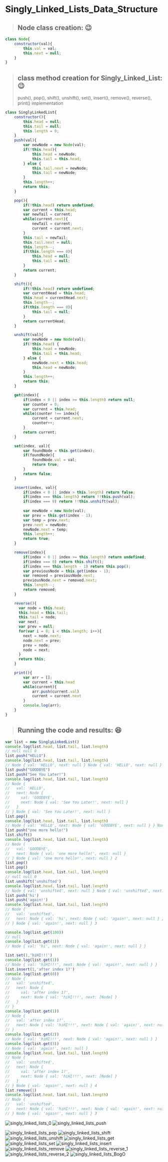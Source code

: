 # Singly_Linked_Lists_Data_Structure




> ## Node class creation: :wink:

``` js
class Node{
    constructor(val){
        this.val = val;
        this.next = null;
    }
}
```

> ## class method creation for Singly_Linked_List: :wink:
> push(), pop(), shift(), unshift(), set(), insert(), remove(), reverse(), print() implementation

``` js
class SinglyLinkedList{
    constructor(){
        this.head = null;
        this.tail = null;
        this.length = 0;
    }
    push(val){
        var newNode = new Node(val);
        if(!this.head){
            this.head = newNode;
            this.tail = this.head;
        } else {
            this.tail.next = newNode;
            this.tail = newNode;
        }
        this.length++;
        return this;
    }

    pop(){
        if(!this.head) return undefined;
        var current = this.head;
        var newTail = current;
        while(current.next){
            newTail = current;
            current = current.next;
        }
        this.tail = newTail;
        this.tail.next = null;
        this.length--;
        if(this.length === 0){
            this.head = null;
            this.tail = null;
        }
        return current;
    }

    shift(){
        if(!this.head) return undefined;
        var currentHead = this.head;
        this.head = currentHead.next;
        this.length--;
        if(this.length === 0){
            this.tail = null;
        }
        return currentHead;
    }

    unshift(val){
        var newNode = new Node(val);
        if(!this.head) {
            this.head = newNode;
            this.tail = this.head;
        } else {
            newNode.next = this.head;
            this.head = newNode;
        }
        this.length++;
        return this;
    }

    get(index){
        if(index < 0 || index >= this.length) return null;
        var counter = 0;
        var current = this.head;
        while(counter !== index){
            current = current.next;
            counter++;
        }
        return current;
    }

    set(index, val){
        var foundNode = this.get(index);
        if(foundNode){
            foundNode.val = val;
            return true;
        }
        return false;
    }

    insert(index, val){
        if(index < 0 || index > this.length) return false;
        if(index === this.length) return !!this.push(val);
        if(index === 0) return !!this.unshift(val);
        
        var newNode = new Node(val);
        var prev = this.get(index - 1);
        var temp = prev.next;
        prev.next = newNode;
        newNode.next = temp;
        this.length++;
        return true;
    }

    remove(index){
        if(index < 0 || index >= this.length) return undefined;
        if(index === 0) return this.shift();
        if(index === this.length - 1) return this.pop();
        var previousNode = this.get(index - 1);
        var removed = previousNode.next;
        previousNode.next = removed.next;
        this.length--;
        return removed;
    }

    reverse(){
      var node = this.head;
      this.head = this.tail;
      this.tail = node;
      var next;
      var prev = null;
      for(var i = 0; i < this.length; i++){
        next = node.next;
        node.next = prev;
        prev = node;
        node = next;
      }
      return this;
    }

    print(){
        var arr = [];
        var current = this.head
        while(current){
            arr.push(current.val)
            current = current.next
        }
        console.log(arr);
    }
}

```

> ## Running the code and results: :laughing:
``` js
var list = new SinglyLinkedList()
console.log(list.head, list.tail, list.length)
// null null 0
list.push("HELLO")
console.log(list.head, list.tail, list.length)
// Node { val: 'HELLO', next: null } Node { val: 'HELLO', next: null } 1
list.push("GOODBYE")
list.push("See You Later!")
console.log(list.head, list.tail, list.length)
// Node {
//   val: 'HELLO',
//   next: Node {
//     val: 'GOODBYE',
//     next: Node { val: 'See You Later!', next: null }
//   }
// } Node { val: 'See You Later!', next: null }
list.pop()
console.log(list.head, list.tail, list.length)
// Node { val: 'HELLO', next: Node { val: 'GOODBYE', next: null } } Node { val: 'GOODBYE', next: null } 2
list.push("one more hello!")
list.shift()
console.log(list.head, list.tail, list.length)
// Node {
//   val: 'GOODBYE',
//   next: Node { val: 'one more hello!', next: null }
// } Node { val: 'one more hello!', next: null } 2
list.pop()
list.pop()
console.log(list.head, list.tail, list.length)
// null null 0
list.unshift('unshifted')
console.log(list.head, list.tail, list.length)
// Node { val: 'unshifted', next: null } Node { val: 'unshifted', next: null } 1
list.push('hi')
list.push('again!')
console.log(list.head, list.tail, list.length)
// Node {
//   val: 'unshifted',
//   next: Node { val: 'hi', next: Node { val: 'again!', next: null } }
// } Node { val: 'again!', next: null } 3

console.log(list.get(100))
// null
console.log(list.get(1))
// Node { val: 'hi', next: Node { val: 'again!', next: null } }

list.set(1,'hiHI!!!')
console.log(list.get(1))
// Node { val: 'hiHI!!!', next: Node { val: 'again!', next: null } }
list.insert(1,'after index 1?')
console.log(list.get(0))
// Node {
//   val: 'unshifted',
//   next: Node {
//     val: 'after index 1?',
//     next: Node { val: 'hiHI!!!', next: [Node] }
//   }
// }
console.log(list.get(1))
// Node {
//   val: 'after index 1?',
//   next: Node { val: 'hiHI!!!', next: Node { val: 'again!', next: null } }
// }
console.log(list.get(2))
// Node { val: 'hiHI!!!', next: Node { val: 'again!', next: null } }
console.log(list.get(3))
// Node { val: 'again!', next: null }
console.log(list.head, list.tail, list.length)
// Node {
//   val: 'unshifted',
//   next: Node {
//     val: 'after index 1?',
//     next: Node { val: 'hiHI!!!', next: [Node] }
//   }
// } Node { val: 'again!', next: null } 4
list.remove(1)
console.log(list.head, list.tail, list.length)
// Node {
//   val: 'unshifted',
//   next: Node { val: 'hiHI!!!', next: Node { val: 'again!', next: null } }
// } Node { val: 'again!', next: null } 3
```

![singly_linked_lists_0](https://github.com/NoriKaneshige/Singly_Linked_Lists_Data_Structure/blob/master/singly_linked_lists_0.png)
![singly_linked_lists_push](https://github.com/NoriKaneshige/Singly_Linked_Lists_Data_Structure/blob/master/singly_linked_lists_push.png)

![singly_linked_lists_pop](https://github.com/NoriKaneshige/Singly_Linked_Lists_Data_Structure/blob/master/singly_linked_lists_pop.png)
![singly_linked_lists_shift](https://github.com/NoriKaneshige/Singly_Linked_Lists_Data_Structure/blob/master/singly_linked_lists_shift.png)
![singly_linked_lists_unshift](https://github.com/NoriKaneshige/Singly_Linked_Lists_Data_Structure/blob/master/singly_linked_lists_unshift.png)
![singly_linked_lists_get](https://github.com/NoriKaneshige/Singly_Linked_Lists_Data_Structure/blob/master/singly_linked_lists_get.png)
![singly_linked_lists_set](https://github.com/NoriKaneshige/Singly_Linked_Lists_Data_Structure/blob/master/singly_linked_lists_set.png)
![singly_linked_lists_insert](https://github.com/NoriKaneshige/Singly_Linked_Lists_Data_Structure/blob/master/singly_linked_lists_insert.png)
![singly_linked_lists_remove](https://github.com/NoriKaneshige/Singly_Linked_Lists_Data_Structure/blob/master/singly_linked_lists_remove.png)
![singly_linked_lists_reverse_1](https://github.com/NoriKaneshige/Singly_Linked_Lists_Data_Structure/blob/master/singly_linked_lists_reverse_1.png)
![singly_linked_lists_reverse_2](https://github.com/NoriKaneshige/Singly_Linked_Lists_Data_Structure/blob/master/singly_linked_lists_reverse_2.png)
![singly_linked_lists_BogO](https://github.com/NoriKaneshige/Singly_Linked_Lists_Data_Structure/blob/master/singly_linked_lists_BogO.png)
